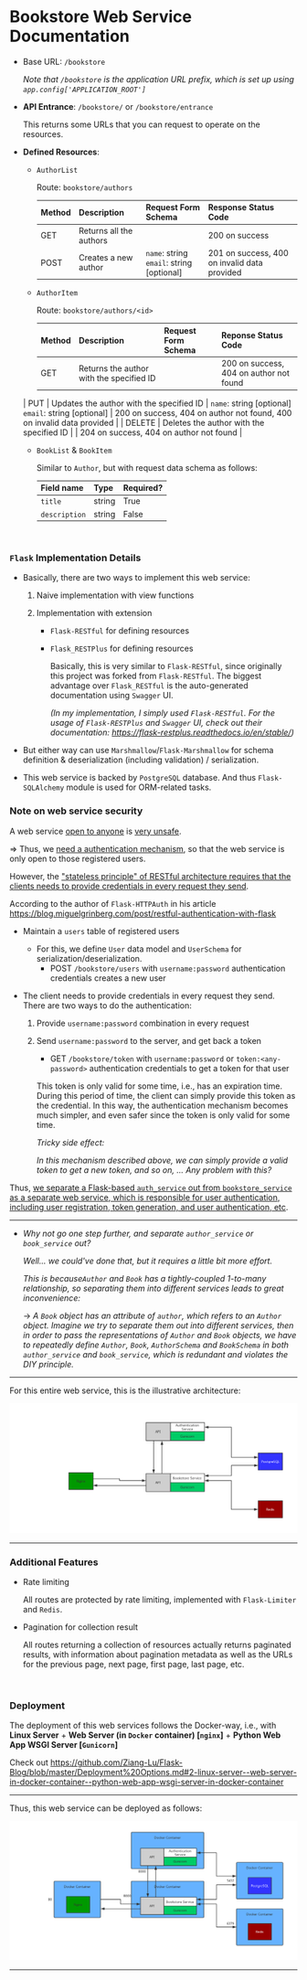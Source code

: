 # Bookstore Web Service Documentation

* Base URL: `/bookstore`

  *Note that `/bookstore` is the application URL prefix, which is set up using `app.config['APPLICATION_ROOT']`*

* **API Entrance**: `/bookstore/` or `/bookstore/entrance`

  This returns some URLs that you can request to operate on the resources.

* **Defined Resources**:

  * `AuthorList`

    Route: `bookstore/authors`

    | Method | Description             | Request Form Schema                          | Response Status Code                         |
    | ------ | ----------------------- | -------------------------------------------- | -------------------------------------------- |
    | GET    | Returns all the authors |                                              | 200 on success                               |
    | POST   | Creates a new author    | `name`: string<br>`email`: string [optional] | 201 on success, 400 on invalid data provided |

  * `AuthorItem`

    Route: `bookstore/authors/<id>`
  
    | Method | Description                              | Request Form Schema                                     | Reponse Status Code                                          |
    | ------ | ---------------------------------------- | ------------------------------------------------------- | ------------------------------------------------------------ |
    | GET    | Returns the author with the specified ID |                                                         | 200 on success, 404 on author not found                      |
  | PUT    | Updates the author with the specified ID | `name`: string [optional]<br>`email`: string [optional] | 200 on success, 404 on author not found, 400 on invalid data provided |
  | DELETE | Deletes the author with the specified ID |                                                         | 204 on success, 404 on author not found                      |
  
  * `BookList` & `BookItem`

    Similar to `Author`, but with request data schema as follows:
  
    | Field name    | Type   | Required? |
    | ------------- | ------ | --------- |
    | `title`       | string | True      |
    | `description` | string | False     |
    
    

<br>

### `Flask` Implementation Details

* Basically, there are two ways to implement this web service:

  1. Naive implementation with view functions

  2. Implementation with extension

     * `Flask-RESTful` for defining resources

     * `Flask_RESTPlus` for defining resources

       Basically, this is very similar to `Flask-RESTful`, since originally this project was forked from `Flask-RESTful`. The biggest advantage over `Flask_RESTful` is the auto-generated documentation using `Swagger` UI.

       *(In my implementation, I simply used `Flask-RESTful`. For the usage of `Flask-RESTPlus` and `Swagger` UI, check out their documentation: https://flask-restplus.readthedocs.io/en/stable/)*

* But either way can use `Marshmallow`/`Flask-Marshmallow` for schema definition & deserialization (including validation) / serialization.

* This web service is backed by `PostgreSQL` database. And thus `Flask-SQLAlchemy` module is used for ORM-related tasks.



### Note on web service security

A web service <u>open to anyone</u> is <u>very unsafe</u>.

=> Thus, we <u>need a authentication mechanism</u>, so that the web service is only open to those registered users.

However, the <u>"stateless principle" of RESTful architecture requires that the clients needs to provide credentials in every request they send</u>.

According to the author of `Flask-HTTPAuth` in his article https://blog.miguelgrinberg.com/post/restful-authentication-with-flask

* Maintain a `users` table of registered users

  * For this, we define `User` data model and `UserSchema` for serialization/deserialization.
    * POST `/bookstore/users` with `username:password` authentication credentials creates a new user

* The client needs to provide credentials in every request they send. There are two ways to do the authentication:

  1. Provide `username:password` combination in every request

  2. Send `username:password` to the server, and get back a token

     * GET `/bookstore/token` with `username:password` or `token:<any-password>` authentication credentials to get a token for that user

     This token is only valid for some time, i.e., has an expiration time. During this period of time, the client can simply provide this token as the credential. In this way, the authentication mechanism becomes much simpler, and even safer since the token is only valid for some time.

     *Tricky side effect:*

     *In this mechanism described above, we can simply provide a valid token to get a new token, and so on, ... Any problem with this?*

Thus, <u>we separate a Flask-based `auth_service` out from `bookstore_service` as a separate web service, which is responsible for user authentication, including user registration, token generation, and user authentication, etc</u>.

***

* *Why not go one step further, and separate `author_service` or `book_service` out?*

  *Well... we could've done that, but it requires a little bit more effort.*

  *This is because`Author` and `Book` has a tightly-coupled 1-to-many relationship, so separating them into different services leads to great inconvenience:*

  -> *A `Book` object has an attribute of `author`, which refers to an `Author` object. Imagine we try to separate them out into different services, then in order to pass the representations of `Author` and `Book` objects, we have to repeatedly define `Author`, `Book`, `AuthorSchema` and `BookSchema` in both `author_service` and `book_service`, which is redundant and violates the DIY principle.*

***

For this entire web service, this is the illustrative architecture:

<img src="https://github.com/Ziang-Lu/RESTful-with-Flask/blob/master/my_bookstore/Bookstore%20Web%20Service%20RESTful%20Architecture%20&%20API.png?raw=true">

***



### Additional Features

* Rate limiting

  All routes are protected by rate limiting, implemented with `Flask-Limiter` and `Redis`.

* Pagination for collection result

  All routes returning a collection of resources actually returns paginated results, with information about pagination metadata as well as the URLs for the previous page, next page, first page, last page, etc.

<br>

### Deployment

The deployment of this web services follows the Docker-way, i.e., with **Linux Server** + **Web Server (in `Docker` container) [`nginx`]** + **Python Web App WSGI Server [`Gunicorn`]**

Check out https://github.com/Ziang-Lu/Flask-Blog/blob/master/Deployment%20Options.md#2-linux-server--web-server-in-docker-container--python-web-app-wsgi-server-in-docker-container

***

Thus, this web service can be deployed as follows:

<img src="https://github.com/Ziang-Lu/RESTful-with-Flask/blob/master/my_bookstore/Bookstore%20Web%20Service%20Deployment.png?raw=true">

***

